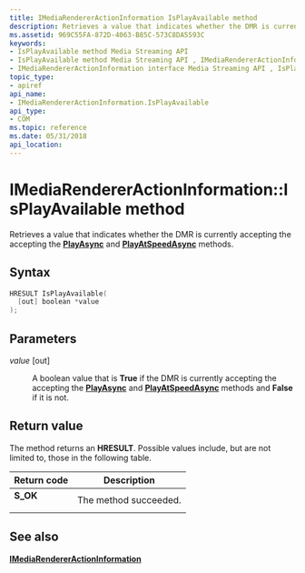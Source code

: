 ```yaml
---
title: IMediaRendererActionInformation IsPlayAvailable method
description: Retrieves a value that indicates whether the DMR is currently accepting the accepting the PlayAsync and PlayAtSpeedAsync methods.
ms.assetid: 969C55FA-872D-4063-B85C-573C8DA5593C
keywords:
- IsPlayAvailable method Media Streaming API
- IsPlayAvailable method Media Streaming API , IMediaRendererActionInformation interface
- IMediaRendererActionInformation interface Media Streaming API , IsPlayAvailable method
topic_type:
- apiref
api_name:
- IMediaRendererActionInformation.IsPlayAvailable
api_type:
- COM
ms.topic: reference
ms.date: 05/31/2018
api_location: 
---
```


# IMediaRendererActionInformation::IsPlayAvailable method

Retrieves a value that indicates whether the DMR is currently accepting the accepting the [**PlayAsync**](https://msdn.microsoft.com/library/Hh828938(v=VS.85).aspx) and [**PlayAtSpeedAsync**](https://msdn.microsoft.com/library/Hh828939(v=VS.85).aspx) methods.

## Syntax


```C++
HRESULT IsPlayAvailable(
  [out] boolean *value
);
```



## Parameters

<dl> <dt>

*value* \[out\]
</dt> <dd>

A boolean value that is **True** if the DMR is currently accepting the accepting the [**PlayAsync**](https://msdn.microsoft.com/library/Hh828938(v=VS.85).aspx) and [**PlayAtSpeedAsync**](https://msdn.microsoft.com/library/Hh828939(v=VS.85).aspx) methods and **False** if it is not.

</dd> </dl>

## Return value

The method returns an **HRESULT**. Possible values include, but are not limited to, those in the following table.



| Return code                                                                          | Description                      |
|--------------------------------------------------------------------------------------|----------------------------------|
| <dl> <dt>**S\_OK**</dt> </dl> | The method succeeded.<br/> |



 

## See also

<dl> <dt>

[**IMediaRendererActionInformation**](https://msdn.microsoft.com/library/Hh828915(v=VS.85).aspx)
</dt> </dl>

 

 





